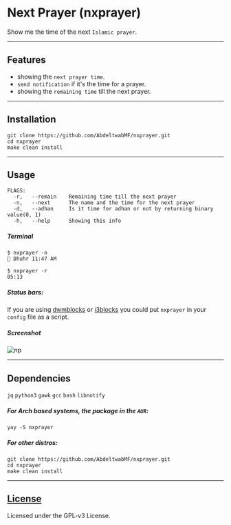 # Next Prayer (nxprayer)

Show me the time of the next `Islamic prayer`.

---

## Features
- showing the `next prayer time`.
- `send notification` if it's the time for a prayer.
- showing the `remaining time` till the next prayer.

---

## Installation

```
git clone https://github.com/AbdeltwabMF/nxprayer.git
cd nxprayer
make clean install
```

---

## Usage

```
FLAGS:
  -r,	--remain	Remaining time till the next prayer
  -n,	--next		The name and the time for the next prayer
  -d,	--adhan		Is it time for adhan or not by returning binary value(0, 1)
  -h,	--help		Showing this info
```

##### Terminal

```
$ nxprayer -n
🕌 Dhuhr 11:47 AM

$ nxprayer -r
05:13
```


##### Status bars:
If you are using [dwmblocks](https://github.com/torrinfail/dwmblocks) or [i3blocks](https://github.com/vivien/i3blocks) you could put `nxprayer` in your `config` file as a script.


##### Screenshot

![np](np.png)

---

## Dependencies

`jq` `python3` `gawk` `gcc` `bash` `libnotify`


##### For Arch based systems, the package in the `AUR`:

```
yay -S nxprayer
```

##### For other distros:

```
git clone https://github.com/AbdeltwabMF/nxprayer.git
cd nxprayer
make clean install
```

---

## [License](LICENSE)

Licensed under the GPL-v3 License.
